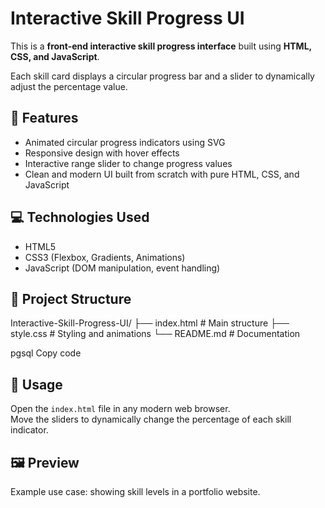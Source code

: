 # Interactive Skill Progress UI

This is a **front-end interactive skill progress interface** built using **HTML, CSS, and JavaScript**.

Each skill card displays a circular progress bar and a slider to dynamically adjust the percentage value.

## 🧩 Features
- Animated circular progress indicators using SVG
- Responsive design with hover effects
- Interactive range slider to change progress values
- Clean and modern UI built from scratch with pure HTML, CSS, and JavaScript

## 💻 Technologies Used
- HTML5  
- CSS3 (Flexbox, Gradients, Animations)  
- JavaScript (DOM manipulation, event handling)

## 📁 Project Structure
Interactive-Skill-Progress-UI/
├── index.html # Main structure
├── style.css # Styling and animations
└── README.md # Documentation

pgsql
Copy code

## 🚀 Usage
Open the `index.html` file in any modern web browser.  
Move the sliders to dynamically change the percentage of each skill indicator.

## 🖼️ Preview
Example use case: showing skill levels in a portfolio website.